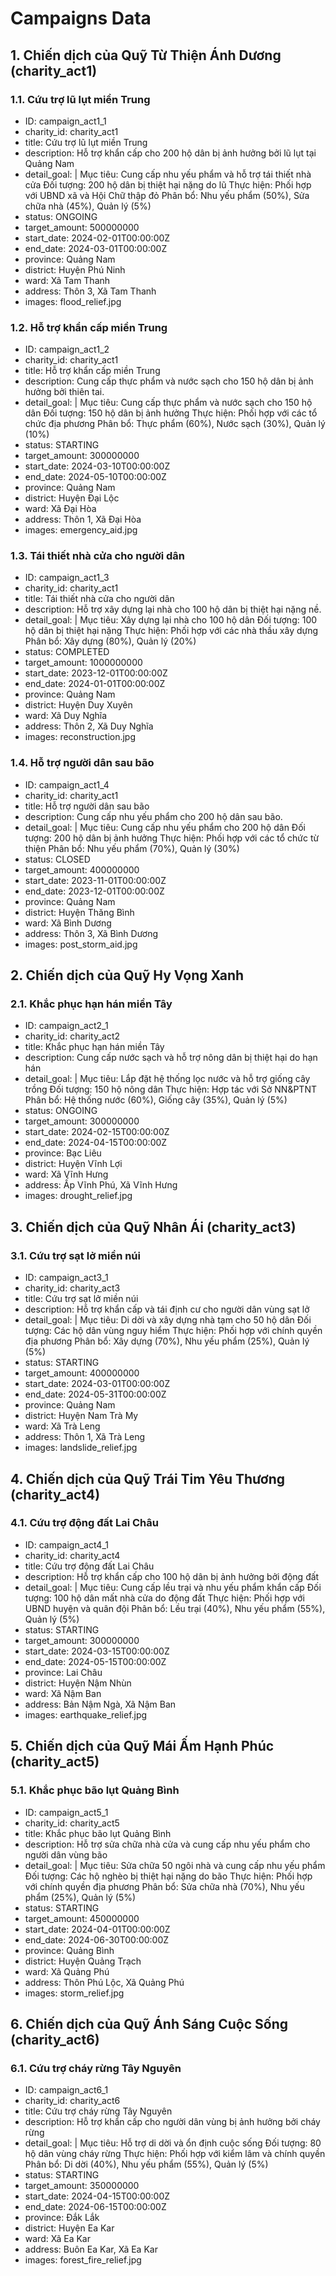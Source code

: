 # Campaigns Data

## 1. Chiến dịch của Quỹ Từ Thiện Ánh Dương (charity_act1)
### 1.1. Cứu trợ lũ lụt miền Trung
- ID: campaign_act1_1
- charity_id: charity_act1
- title: Cứu trợ lũ lụt miền Trung
- description: Hỗ trợ khẩn cấp cho 200 hộ dân bị ảnh hưởng bởi lũ lụt tại Quảng Nam
- detail_goal: |
    Mục tiêu: Cung cấp nhu yếu phẩm và hỗ trợ tái thiết nhà cửa
    Đối tượng: 200 hộ dân bị thiệt hại nặng do lũ
    Thực hiện: Phối hợp với UBND xã và Hội Chữ thập đỏ
    Phân bổ: Nhu yếu phẩm (50%), Sửa chữa nhà (45%), Quản lý (5%)
- status: ONGOING
- target_amount: 500000000
- start_date: 2024-02-01T00:00:00Z
- end_date: 2024-03-01T00:00:00Z
- province: Quảng Nam
- district: Huyện Phú Ninh
- ward: Xã Tam Thanh
- address: Thôn 3, Xã Tam Thanh
- images: flood_relief.jpg

### 1.2. Hỗ trợ khẩn cấp miền Trung
- ID: campaign_act1_2
- charity_id: charity_act1
- title: Hỗ trợ khẩn cấp miền Trung
- description: Cung cấp thực phẩm và nước sạch cho 150 hộ dân bị ảnh hưởng bởi thiên tai.
- detail_goal: |
    Mục tiêu: Cung cấp thực phẩm và nước sạch cho 150 hộ dân
    Đối tượng: 150 hộ dân bị ảnh hưởng
    Thực hiện: Phối hợp với các tổ chức địa phương
    Phân bổ: Thực phẩm (60%), Nước sạch (30%), Quản lý (10%)
- status: STARTING
- target_amount: 300000000
- start_date: 2024-03-10T00:00:00Z
- end_date: 2024-05-10T00:00:00Z
- province: Quảng Nam
- district: Huyện Đại Lộc
- ward: Xã Đại Hòa
- address: Thôn 1, Xã Đại Hòa
- images: emergency_aid.jpg

### 1.3. Tái thiết nhà cửa cho người dân
- ID: campaign_act1_3
- charity_id: charity_act1
- title: Tái thiết nhà cửa cho người dân
- description: Hỗ trợ xây dựng lại nhà cho 100 hộ dân bị thiệt hại nặng nề.
- detail_goal: |
    Mục tiêu: Xây dựng lại nhà cho 100 hộ dân
    Đối tượng: 100 hộ dân bị thiệt hại nặng
    Thực hiện: Phối hợp với các nhà thầu xây dựng
    Phân bổ: Xây dựng (80%), Quản lý (20%)
- status: COMPLETED
- target_amount: 1000000000
- start_date: 2023-12-01T00:00:00Z
- end_date: 2024-01-01T00:00:00Z
- province: Quảng Nam
- district: Huyện Duy Xuyên
- ward: Xã Duy Nghĩa
- address: Thôn 2, Xã Duy Nghĩa
- images: reconstruction.jpg

### 1.4. Hỗ trợ người dân sau bão
- ID: campaign_act1_4
- charity_id: charity_act1
- title: Hỗ trợ người dân sau bão
- description: Cung cấp nhu yếu phẩm cho 200 hộ dân sau bão.
- detail_goal: |
    Mục tiêu: Cung cấp nhu yếu phẩm cho 200 hộ dân
    Đối tượng: 200 hộ dân bị ảnh hưởng
    Thực hiện: Phối hợp với các tổ chức từ thiện
    Phân bổ: Nhu yếu phẩm (70%), Quản lý (30%)
- status: CLOSED
- target_amount: 400000000
- start_date: 2023-11-01T00:00:00Z
- end_date: 2023-12-01T00:00:00Z
- province: Quảng Nam
- district: Huyện Thăng Bình
- ward: Xã Bình Dương
- address: Thôn 3, Xã Bình Dương
- images: post_storm_aid.jpg

## 2. Chiến dịch của Quỹ Hy Vọng Xanh
### 2.1. Khắc phục hạn hán miền Tây
- ID: campaign_act2_1
- charity_id: charity_act2
- title: Khắc phục hạn hán miền Tây
- description: Cung cấp nước sạch và hỗ trợ nông dân bị thiệt hại do hạn hán
- detail_goal: |
    Mục tiêu: Lắp đặt hệ thống lọc nước và hỗ trợ giống cây trồng
    Đối tượng: 150 hộ nông dân
    Thực hiện: Hợp tác với Sở NN&PTNT
    Phân bổ: Hệ thống nước (60%), Giống cây (35%), Quản lý (5%)
- status: ONGOING
- target_amount: 300000000
- start_date: 2024-02-15T00:00:00Z
- end_date: 2024-04-15T00:00:00Z
- province: Bạc Liêu
- district: Huyện Vĩnh Lợi
- ward: Xã Vĩnh Hưng
- address: Ấp Vĩnh Phú, Xã Vĩnh Hưng
- images: drought_relief.jpg

## 3. Chiến dịch của Quỹ Nhân Ái (charity_act3)
### 3.1. Cứu trợ sạt lở miền núi
- ID: campaign_act3_1
- charity_id: charity_act3
- title: Cứu trợ sạt lở miền núi
- description: Hỗ trợ khẩn cấp và tái định cư cho người dân vùng sạt lở
- detail_goal: |
    Mục tiêu: Di dời và xây dựng nhà tạm cho 50 hộ dân
    Đối tượng: Các hộ dân vùng nguy hiểm
    Thực hiện: Phối hợp với chính quyền địa phương
    Phân bổ: Xây dựng (70%), Nhu yếu phẩm (25%), Quản lý (5%)
- status: STARTING
- target_amount: 400000000
- start_date: 2024-03-01T00:00:00Z
- end_date: 2024-05-31T00:00:00Z
- province: Quảng Nam
- district: Huyện Nam Trà My
- ward: Xã Trà Leng
- address: Thôn 1, Xã Trà Leng
- images: landslide_relief.jpg

## 4. Chiến dịch của Quỹ Trái Tim Yêu Thương (charity_act4)
### 4.1. Cứu trợ động đất Lai Châu
- ID: campaign_act4_1
- charity_id: charity_act4
- title: Cứu trợ động đất Lai Châu
- description: Hỗ trợ khẩn cấp cho 100 hộ dân bị ảnh hưởng bởi động đất
- detail_goal: |
    Mục tiêu: Cung cấp lều trại và nhu yếu phẩm khẩn cấp
    Đối tượng: 100 hộ dân mất nhà cửa do động đất
    Thực hiện: Phối hợp với UBND huyện và quân đội
    Phân bổ: Lều trại (40%), Nhu yếu phẩm (55%), Quản lý (5%)
- status: STARTING
- target_amount: 300000000
- start_date: 2024-03-15T00:00:00Z
- end_date: 2024-05-15T00:00:00Z
- province: Lai Châu
- district: Huyện Nậm Nhùn
- ward: Xã Nậm Ban
- address: Bản Nậm Ngà, Xã Nậm Ban
- images: earthquake_relief.jpg

## 5. Chiến dịch của Quỹ Mái Ấm Hạnh Phúc (charity_act5)
### 5.1. Khắc phục bão lụt Quảng Bình
- ID: campaign_act5_1
- charity_id: charity_act5
- title: Khắc phục bão lụt Quảng Bình
- description: Hỗ trợ sửa chữa nhà cửa và cung cấp nhu yếu phẩm cho người dân vùng bão
- detail_goal: |
    Mục tiêu: Sửa chữa 50 ngôi nhà và cung cấp nhu yếu phẩm
    Đối tượng: Các hộ nghèo bị thiệt hại nặng do bão
    Thực hiện: Phối hợp với chính quyền địa phương
    Phân bổ: Sửa chữa nhà (70%), Nhu yếu phẩm (25%), Quản lý (5%)
- status: STARTING
- target_amount: 450000000
- start_date: 2024-04-01T00:00:00Z
- end_date: 2024-06-30T00:00:00Z
- province: Quảng Bình
- district: Huyện Quảng Trạch
- ward: Xã Quảng Phú
- address: Thôn Phú Lộc, Xã Quảng Phú
- images: storm_relief.jpg

## 6. Chiến dịch của Quỹ Ánh Sáng Cuộc Sống (charity_act6)
### 6.1. Cứu trợ cháy rừng Tây Nguyên
- ID: campaign_act6_1
- charity_id: charity_act6
- title: Cứu trợ cháy rừng Tây Nguyên
- description: Hỗ trợ khẩn cấp cho người dân vùng bị ảnh hưởng bởi cháy rừng
- detail_goal: |
    Mục tiêu: Hỗ trợ di dời và ổn định cuộc sống
    Đối tượng: 80 hộ dân vùng cháy rừng
    Thực hiện: Phối hợp với kiểm lâm và chính quyền
    Phân bổ: Di dời (40%), Nhu yếu phẩm (55%), Quản lý (5%)
- status: STARTING
- target_amount: 350000000
- start_date: 2024-04-15T00:00:00Z
- end_date: 2024-06-15T00:00:00Z
- province: Đắk Lắk
- district: Huyện Ea Kar
- ward: Xã Ea Kar
- address: Buôn Ea Kar, Xã Ea Kar
- images: forest_fire_relief.jpg
